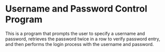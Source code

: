 # Username and Password Control Program
 This is a program that prompts the user to specify a username and password, retrieves the password twice in a row to verify password entry, and then performs the login process with the username and password.
